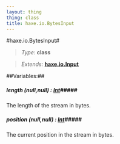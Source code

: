 ```yaml
---
layout: thing
thing: class
title: haxe.io.BytesInput
---
```

#haxe.io.BytesInput#



> *Type:* **class**

> *Extends:* **[haxe.io.Input](Input.html)**




##Variables:##

##### **length** (null,null) : <a href="../../Int.html" class="type">Int</a>#####

The length of the stream in bytes.



##### **position** (null,null) : <a href="../../Int.html" class="type">Int</a>#####

The current position in the stream in bytes.





